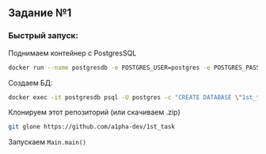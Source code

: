 ## Задание №1
### Быстрый запуск:
Поднимаем контейнер с PostgresSQL
```bash
docker run --name postgresdb -e POSTGRES_USER=postgres -e POSTGRES_PASSWORD=secret -p 5432:5432 -d postgres:16
```
Создаем БД:
```bash
docker exec -it postgresdb psql -U postgres -c "CREATE DATABASE \"1st_task\";"
```
Клонируем этот репозиторий (или скачиваем .zip)
```bash
git glone https://github.com/a1pha-dev/1st_task
```
Запускаем `Main.main()`
